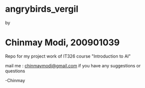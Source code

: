 angrybirds_vergil
=================
by

Chinmay Modi, 200901039
=================

Repo for my project work of IT326 course "Introduction to AI"

mail me : chinmaymodi@gmail.com if you have any suggestions or questions

-Chinmay